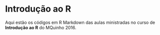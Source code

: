 # Introdução ao R
Aqui estão os códigos em R Markdown das aulas ministradas no curso de **Introdução ao R** do MQuinho 2016.
